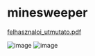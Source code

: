 # minesweeper


[felhasznaloi_utmutato.pdf](https://github.com/fodoreniko/minesweeper/files/11885719/felhasznaloi_utmutato.pdf)


![image](https://github.com/fodoreniko/minesweeper/assets/126723216/bf9d8628-087e-4338-92f2-5b2cf1913b80)         ![image](https://github.com/fodoreniko/minesweeper/assets/126723216/59d407e7-b861-4f40-bed4-58f2235c30f1)


